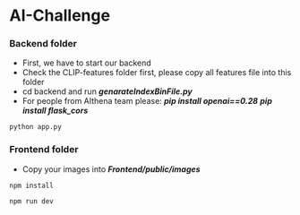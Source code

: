 # AI-Challenge
### Backend folder
- First, we have to start our backend
- Check the CLIP-features folder first, please copy all features file into this folder 
- cd backend and run **_genarateIndexBinFile.py_**
- For people from AIthena team please: 
    **_pip install openai==0.28_**
    **_pip install flask_cors_**


<!-- ![image](https://github.com/user-attachments/assets/31721ad1-5a83-4c5c-aae2-7ba6d23f21df) -->

```
python app.py
```

### Frontend folder
- Copy your images into **_Frontend/public/images_** 

```
npm install
```
```
npm run dev
```
